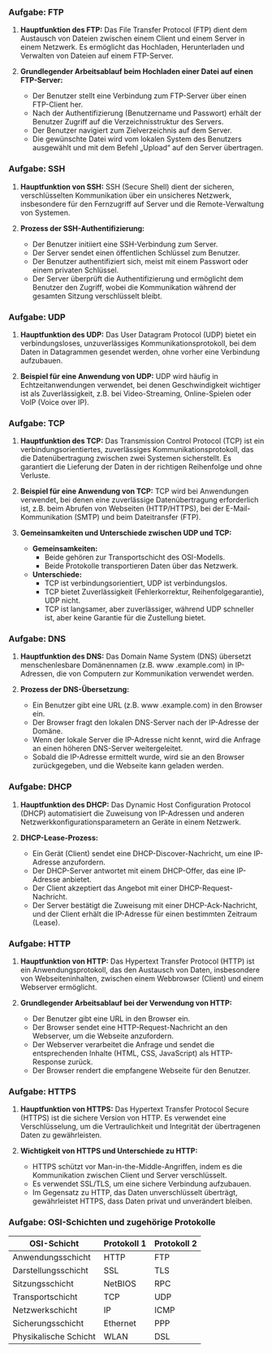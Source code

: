 ### Aufgabe: FTP

1. **Hauptfunktion des FTP:**
   Das File Transfer Protocol (FTP) dient dem Austausch von Dateien zwischen einem Client und einem Server in einem Netzwerk. Es ermöglicht das Hochladen, Herunterladen und Verwalten von Dateien auf einem FTP-Server.

2. **Grundlegender Arbeitsablauf beim Hochladen einer Datei auf einen FTP-Server:**
   - Der Benutzer stellt eine Verbindung zum FTP-Server über einen FTP-Client her.
   - Nach der Authentifizierung (Benutzername und Passwort) erhält der Benutzer Zugriff auf die Verzeichnisstruktur des Servers.
   - Der Benutzer navigiert zum Zielverzeichnis auf dem Server.
   - Die gewünschte Datei wird vom lokalen System des Benutzers ausgewählt und mit dem Befehl „Upload“ auf den Server übertragen.

### Aufgabe: SSH

1. **Hauptfunktion von SSH:**
   SSH (Secure Shell) dient der sicheren, verschlüsselten Kommunikation über ein unsicheres Netzwerk, insbesondere für den Fernzugriff auf Server und die Remote-Verwaltung von Systemen.

2. **Prozess der SSH-Authentifizierung:**
   - Der Benutzer initiiert eine SSH-Verbindung zum Server.
   - Der Server sendet einen öffentlichen Schlüssel zum Benutzer.
   - Der Benutzer authentifiziert sich, meist mit einem Passwort oder einem privaten Schlüssel.
   - Der Server überprüft die Authentifizierung und ermöglicht dem Benutzer den Zugriff, wobei die Kommunikation während der gesamten Sitzung verschlüsselt bleibt.

### Aufgabe: UDP

1. **Hauptfunktion des UDP:**
   Das User Datagram Protocol (UDP) bietet ein verbindungsloses, unzuverlässiges Kommunikationsprotokoll, bei dem Daten in Datagrammen gesendet werden, ohne vorher eine Verbindung aufzubauen.

2. **Beispiel für eine Anwendung von UDP:**
   UDP wird häufig in Echtzeitanwendungen verwendet, bei denen Geschwindigkeit wichtiger ist als Zuverlässigkeit, z.B. bei Video-Streaming, Online-Spielen oder VoIP (Voice over IP).

### Aufgabe: TCP

1. **Hauptfunktion des TCP:**
   Das Transmission Control Protocol (TCP) ist ein verbindungsorientiertes, zuverlässiges Kommunikationsprotokoll, das die Datenübertragung zwischen zwei Systemen sicherstellt. Es garantiert die Lieferung der Daten in der richtigen Reihenfolge und ohne Verluste.

2. **Beispiel für eine Anwendung von TCP:**
   TCP wird bei Anwendungen verwendet, bei denen eine zuverlässige Datenübertragung erforderlich ist, z.B. beim Abrufen von Webseiten (HTTP/HTTPS), bei der E-Mail-Kommunikation (SMTP) und beim Dateitransfer (FTP).

3. **Gemeinsamkeiten und Unterschiede zwischen UDP und TCP:**
   - **Gemeinsamkeiten:**
     - Beide gehören zur Transportschicht des OSI-Modells.
     - Beide Protokolle transportieren Daten über das Netzwerk.
   - **Unterschiede:**
     - TCP ist verbindungsorientiert, UDP ist verbindungslos.
     - TCP bietet Zuverlässigkeit (Fehlerkorrektur, Reihenfolgegarantie), UDP nicht.
     - TCP ist langsamer, aber zuverlässiger, während UDP schneller ist, aber keine Garantie für die Zustellung bietet.

### Aufgabe: DNS

1. **Hauptfunktion des DNS:**
   Das Domain Name System (DNS) übersetzt menschenlesbare Domänennamen (z.B. www .example.com) in IP-Adressen, die von Computern zur Kommunikation verwendet werden.

2. **Prozess der DNS-Übersetzung:**
   - Ein Benutzer gibt eine URL (z.B. www .example.com) in den Browser ein.
   - Der Browser fragt den lokalen DNS-Server nach der IP-Adresse der Domäne.
   - Wenn der lokale Server die IP-Adresse nicht kennt, wird die Anfrage an einen höheren DNS-Server weitergeleitet.
   - Sobald die IP-Adresse ermittelt wurde, wird sie an den Browser zurückgegeben, und die Webseite kann geladen werden.

### Aufgabe: DHCP

1. **Hauptfunktion des DHCP:**
   Das Dynamic Host Configuration Protocol (DHCP) automatisiert die Zuweisung von IP-Adressen und anderen Netzwerkkonfigurationsparametern an Geräte in einem Netzwerk.

2. **DHCP-Lease-Prozess:**
   - Ein Gerät (Client) sendet eine DHCP-Discover-Nachricht, um eine IP-Adresse anzufordern.
   - Der DHCP-Server antwortet mit einem DHCP-Offer, das eine IP-Adresse anbietet.
   - Der Client akzeptiert das Angebot mit einer DHCP-Request-Nachricht.
   - Der Server bestätigt die Zuweisung mit einer DHCP-Ack-Nachricht, und der Client erhält die IP-Adresse für einen bestimmten Zeitraum (Lease).

### Aufgabe: HTTP

1. **Hauptfunktion von HTTP:**
   Das Hypertext Transfer Protocol (HTTP) ist ein Anwendungsprotokoll, das den Austausch von Daten, insbesondere von Webseiteninhalten, zwischen einem Webbrowser (Client) und einem Webserver ermöglicht.

2. **Grundlegender Arbeitsablauf bei der Verwendung von HTTP:**
   - Der Benutzer gibt eine URL in den Browser ein.
   - Der Browser sendet eine HTTP-Request-Nachricht an den Webserver, um die Webseite anzufordern.
   - Der Webserver verarbeitet die Anfrage und sendet die entsprechenden Inhalte (HTML, CSS, JavaScript) als HTTP-Response zurück.
   - Der Browser rendert die empfangene Webseite für den Benutzer.

### Aufgabe: HTTPS

1. **Hauptfunktion von HTTPS:**
   Das Hypertext Transfer Protocol Secure (HTTPS) ist die sichere Version von HTTP. Es verwendet eine Verschlüsselung, um die Vertraulichkeit und Integrität der übertragenen Daten zu gewährleisten.

2. **Wichtigkeit von HTTPS und Unterschiede zu HTTP:**
   - HTTPS schützt vor Man-in-the-Middle-Angriffen, indem es die Kommunikation zwischen Client und Server verschlüsselt.
   - Es verwendet SSL/TLS, um eine sichere Verbindung aufzubauen.
   - Im Gegensatz zu HTTP, das Daten unverschlüsselt überträgt, gewährleistet HTTPS, dass Daten privat und unverändert bleiben.

### Aufgabe: OSI-Schichten und zugehörige Protokolle

| **OSI-Schicht**       | **Protokoll 1** | **Protokoll 2** |
| --------------------- | --------------- | --------------- |
| Anwendungsschicht     | HTTP            | FTP             |
| Darstellungsschicht   | SSL             | TLS             |
| Sitzungsschicht       | NetBIOS         | RPC             |
| Transportschicht      | TCP             | UDP             |
| Netzwerkschicht       | IP              | ICMP            |
| Sicherungsschicht     | Ethernet        | PPP             |
| Physikalische Schicht | WLAN            | DSL             |
